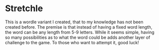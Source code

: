# Stretchle
This is a wordle variant I created, that to my knowledge has not been created before.
The premise is that instead of having a fixed word length, the word can be any length from 5-9 letters.
While it seems simple, having so many possibilities as to what the word could be adds another layer of challenge to the game.
To those who want to attempt it, good luck!
